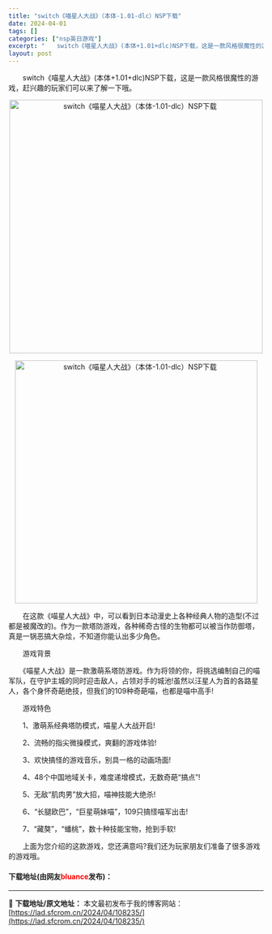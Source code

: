 ```yaml
---
title: "switch《喵星人大战》（本体-1.01-dlc）NSP下载"
date: 2024-04-01
tags: []
categories: ["nsp英日游戏"]
excerpt: "　　switch《喵星人大战》(本体+1.01+dlc)NSP下载，这是一款风格很魔性的游戏，赶兴趣的玩家们可以来了解一下哦。 　　在这款《喵星人大战》中，可以看到日本动漫史上各种经典人物的造型(不过都是被魔改的)。作为一款塔防游戏，各种稀奇古怪的生物都可以被当作防御塔，真是一锅恶搞大杂烩，不知道你&hellip;"
layout: post
---
```


 <p>　　switch《喵星人大战》(本体+1.01+dlc)NSP下载，这是一款风格很魔性的游戏，赶兴趣的玩家们可以来了解一下哦。</p> <p align="center"><img align="" border="0" src="https://lad.sfcrom.cn/wp-content/uploads/2024/04/20240401_660a3af48beeb.webp" width="500" alt="switch《喵星人大战》（本体-1.01-dlc）NSP下载" /></p> <p align="center"><img align="" border="0" src="https://lad.sfcrom.cn/wp-content/uploads/2024/04/20240401_660a3af4eb0ea.webp" width="479" alt="switch《喵星人大战》（本体-1.01-dlc）NSP下载" /></p> <p>　　在这款《喵星人大战》中，可以看到日本动漫史上各种经典人物的造型(不过都是被魔改的)。作为一款塔防游戏，各种稀奇古怪的生物都可以被当作防御塔，真是一锅恶搞大杂烩，不知道你能认出多少角色。</p> <p>　　游戏背景</p> <p>　　《喵星人大战》是一款激萌系塔防游戏。作为将领的你，将挑选编制自己的喵军队，在守护主城的同时迎击敌人，占领对手的城池!虽然以汪星人为首的各路星人，各个身怀奇葩绝技，但我们的109种奇葩喵，也都是喵中高手!</p> <p>　　游戏特色</p> <p>　　1、激萌系经典塔防模式，喵星人大战开启!</p> <p>　　2、流畅的指尖微操模式，爽翻的游戏体验!</p> <p>　　3、欢快搞怪的游戏音乐，别具一格的动画场面!</p> <p>　　4、48个中国地域关卡，难度递增模式，无数奇葩&ldquo;搞点&rdquo;!</p> <p>　　5、无敌&ldquo;肌肉男&rdquo;放大招，喵神技能大绝杀!</p> <p>　　6、&ldquo;长腿欧巴&rdquo;，&ldquo;巨星萌妹喵&rdquo;，109只搞怪喵军出击!</p> <p>　　7、&ldquo;藏獒&rdquo;，&ldquo;蟠桃&rdquo;，数十种技能宝物，抢到手软!</p> <p>　　上面为您介绍的这款游戏，您还满意吗?我们还为玩家朋友们准备了很多游戏的游戏哦。</p> <p><h4>下载地址(由网友<font color="red">bluance</font>发布)：</h4></p> 

---
📖 **下载地址/原文地址：** 本文最初发布于我的博客网站：[https://lad.sfcrom.cn/2024/04/108235/](https://lad.sfcrom.cn/2024/04/108235/)
